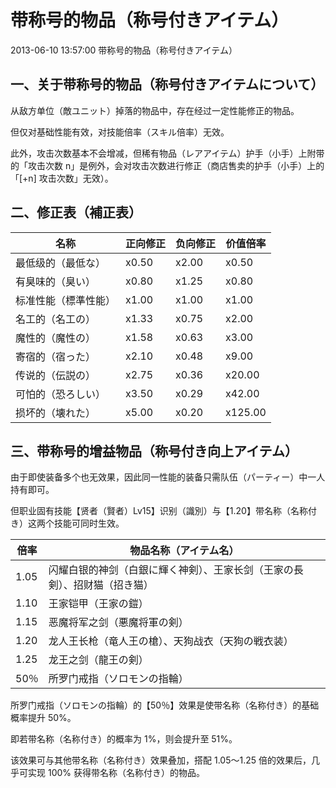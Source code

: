 # 带称号的物品（称号付きアイテム）

2013-06-10 13:57:00 带称号的物品（称号付きアイテム）

## 一、关于带称号的物品（称号付きアイテムについて）

从敌方单位（敵ユニット）掉落的物品中，存在经过一定性能修正的物品。

但仅对基础性能有效，对技能倍率（スキル倍率）无效。

此外，攻击次数基本不会增减，但稀有物品（レアアイテム）护手（小手）上附带的「攻击次数 n」是例外，会对攻击次数进行修正（商店售卖的护手（小手）上的「\[+n] 攻击次数」无效）。

## 二、修正表（補正表）

| 名称                 | 正向修正 | 负向修正 | 价值倍率 |
| -------------------- | -------- | -------- | -------- |
| 最低级的（最低な）   | x0.50    | x2.00    | x0.50    |
| 有臭味的（臭い）     | x0.80    | x1.25    | x0.80    |
| 标准性能（標準性能） | x1.00    | x1.00    | x1.00    |
| 名工的（名工の）     | x1.33    | x0.75    | x2.00    |
| 魔性的（魔性の）     | x1.58    | x0.63    | x3.00    |
| 寄宿的（宿った）     | x2.10    | x0.48    | x9.00    |
| 传说的（伝説の）     | x2.75    | x0.36    | x20.00   |
| 可怕的（恐ろしい）   | x3.50    | x0.29    | x42.00   |
| 损坏的（壊れた）     | x5.00    | x0.20    | x125.00  |

## 三、带称号的增益物品（称号付き向上アイテム）

由于即使装备多个也无效果，因此同一性能的装备只需队伍（パーティー）中一人持有即可。

但职业固有技能【贤者（賢者）Lv15】识别（識別）与【1.20】带名称（名称付き）这两个技能可同时生效。

| 倍率 | 物品名称（アイテム名）                                                     |
| ---- | -------------------------------------------------------------------------- |
| 1.05 | 闪耀白银的神剑（白銀に輝く神剣）、王家长剑（王家の長剣）、招财猫（招き猫） |
| 1.10 | 王家铠甲（王家の鎧）                                                       |
| 1.15 | 恶魔将军之剑（悪魔将軍の剣）                                               |
| 1.20 | 龙人王长枪（竜人王の槍）、天狗战衣（天狗の戦衣装）                         |
| 1.25 | 龙王之剑（龍王の剣）                                                       |
| 50％ | 所罗门戒指（ソロモンの指輪）                                               |

所罗门戒指（ソロモンの指輪）的【50％】效果是使带名称（名称付き）的基础概率提升 50%。

即若带名称（名称付き）的概率为 1%，则会提升至 51%。

该效果可与其他带名称（名称付き）效果叠加，搭配 1.05～1.25 倍的效果后，几乎可实现 100% 获得带名称（名称付き）的物品。
